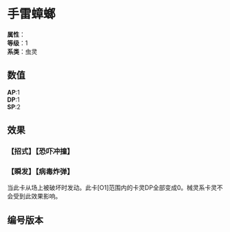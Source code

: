 <script setup>
let list = [
    { number: "SP02-007", url: "/packs/SP02" }
]
</script>

# 手雷蟑螂

**属性**：<CardAttribute text="暗"/><br>
**等级**：1<br>
**系类**：虫灵

## 数值

**AP**:1<br>
**DP**:1<br>
**SP**:2

## 效果

### 【招式】【恐吓冲撞】

### 【瞬发】【病毒炸弹】

当此卡从场上被破坏时发动。此卡[O1]范围内的卡灵DP全部变成0。械灵系卡灵不会受到此效果影响。

## 编号版本

<CardNumberBox :list="list"/>